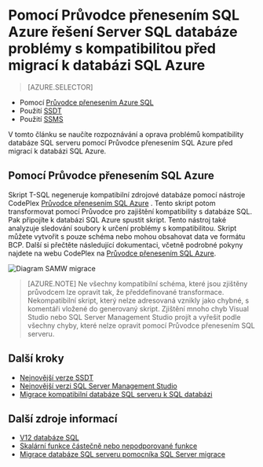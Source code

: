 <properties
   pageTitle="Řešení problémů s kompatibilitou databáze SQL serveru před migrací k SQL databázi | Microsoft Azure"
   description="Databázi Microsoft Azure SQL, migrace databáze, kompatibilita, Průvodce přenesením SQL Azure"
   services="sql-database"
   documentationCenter=""
   authors="CarlRabeler"
   manager="jhubbard"
   editor=""/>

<tags
   ms.service="sql-database"
   ms.devlang="NA"
   ms.topic="article"
   ms.tgt_pltfrm="NA"
   ms.workload="sqldb-migrate"
   ms.date="08/24/2016"
   ms.author="carlrab"/>

# <a name="use-sql-azure-migration-wizard-to-fix-sql-server-database-compatibility-issues-before-migration-to-azure-sql-database"></a>Pomocí Průvodce přenesením SQL Azure řešení Server SQL databáze problémy s kompatibilitou před migrací k databázi SQL Azure

> [AZURE.SELECTOR]
- Pomocí [Průvodce přenesením Azure SQL](sql-database-cloud-migrate-fix-compatibility-issues.md)
- Použití [SSDT](sql-database-cloud-migrate-fix-compatibility-issues-ssdt.md)
- Použití [SSMS](sql-database-cloud-migrate-fix-compatibility-issues-ssms.md)

V tomto článku se naučíte rozpoznávání a oprava problémů kompatibility databáze SQL serveru pomocí Průvodce přenesením SQL Azure před migrací k databázi SQL Azure.

## <a name="using-sql-azure-migration-wizard"></a>Pomocí Průvodce přenesením SQL Azure

Skript T-SQL negeneruje kompatibilní zdrojové databáze pomocí nástroje CodePlex [Průvodce přenesením SQL Azure](http://sqlazuremw.codeplex.com/) . Tento skript potom transformovat pomocí Průvodce pro zajištění kompatibility s databáze SQL. Pak připojíte k databázi SQL Azure spustit skript. Tento nástroj také analyzuje sledování soubory k určení problémy s kompatibilitou. Skript můžete vytvořit s pouze schéma nebo mohou obsahovat data ve formátu BCP. Další si přečtěte následující dokumentaci, včetně podrobné pokyny najdete na webu CodePlex na [Průvodce přenesením SQL Azure](http://sqlazuremw.codeplex.com/).  

 ![Diagram SAMW migrace](./media/sql-database-cloud-migrate/02SAMWDiagram.png)

  > [AZURE.NOTE] Ne všechny kompatibilní schéma, které jsou zjištěny průvodcem lze opravit tak, že předdefinované transformace. Nekompatibilní skript, který nelze adresovaná vznikly jako chybné, s komentáři vložené do generovaný skript. Zjištění mnoho chyb Visual Studio nebo SQL Server Management Studio projít a vyřešit podle všechny chyby, které nelze opravit pomocí Průvodce přenesením SQL serveru.

## <a name="next-steps"></a>Další kroky

- [Nejnovější verze SSDT](https://msdn.microsoft.com/library/mt204009.aspx)
- [Nejnovější verzi SQL Server Management Studio](https://msdn.microsoft.com/library/mt238290.aspx)
- [Migrace kompatibilní databáze SQL serveru k SQL databázi](sql-database-cloud-migrate.md#migrate-a-compatible-sql-server-database-to-sql-database)

## <a name="additional-resources"></a>Další zdroje informací

- [V12 databáze SQL](sql-database-v12-whats-new.md)
- [Skalární funkce částečně nebo nepodporované funkce](sql-database-transact-sql-information.md)
- [Migrace databáze SQL serveru pomocníka SQL Server migrace](http://blogs.msdn.com/b/ssma/)
